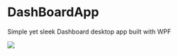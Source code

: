 # DashBoardApp
Simple yet sleek Dashboard desktop app built with WPF

![](https://i.ytimg.com/vi/sgEhK3mbDYo/maxresdefault.jpg)

